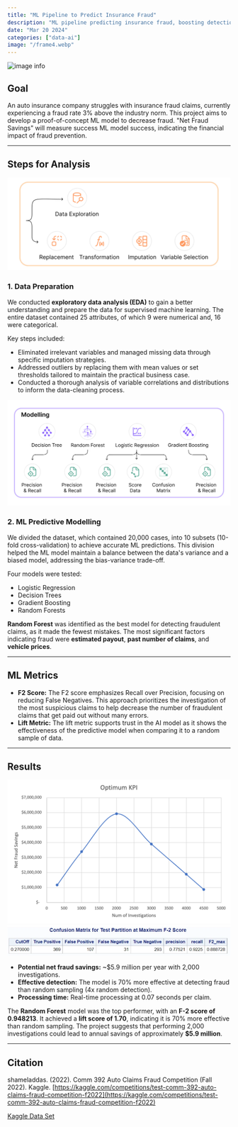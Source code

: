 ```yaml
---
title: "ML Pipeline to Predict Insurance Fraud"
description: "ML pipeline predicting insurance fraud, boosting detection efficiency and enabling significant savings"
date: "Mar 20 2024"
categories: ["data-ai"]
image: "/frame4.webp"
---
```

![image info](./pipeline.avif)

## Goal
An auto insurance company struggles with insurance fraud claims, currently experiencing a fraud rate 3% above the industry norm. This project aims to develop a proof-of-concept ML model to decrease fraud. "Net Fraud Savings" will measure success ML model success, indicating the financial impact of fraud prevention.

---

## Steps for Analysis
![image info](./step1.png)

### 1. Data Preparation
We conducted **exploratory data analysis (EDA)** to gain a better understanding and prepare the data for supervised machine learning. The entire dataset contained 25 attributes, of which 9 were numerical and, 16 were categorical.

Key steps included:
-   Eliminated irrelevant variables and managed missing data through specific imputation strategies.
-   Addressed outliers by replacing them with mean values or set thresholds tailored to maintain the practical business case.
-   Conducted a thorough analysis of variable correlations and distributions to inform the data-cleaning process.

![image info](./step2.png)

### 2. ML Predictive Modelling
We divided the dataset, which contained 20,000 cases, into 10 subsets (10-fold cross-validation) to achieve accurate ML predictions. This division helped the ML model maintain a balance between the data's variance and a biased model, addressing the bias-variance trade-off.

Four models were tested:
-   Logistic Regression
-   Decision Trees
-   Gradient Boosting
-   Random Forests

**Random Forest** was identified as the best model for detecting fraudulent claims, as it made the fewest mistakes. The most significant factors indicating fraud were **estimated payout**, **past number of claims**, and **vehicle prices**.

---
## ML Metrics
-   **F2 Score:** The F2 score emphasizes Recall over Precision, focusing on reducing False Negatives. This approach prioritizes the investigation of the most suspicious claims to help decrease the number of fraudulent claims that get paid out without many errors.
-   **Lift Metric:** The lift metric supports trust in the AI model as it shows the effectiveness of the predictive model when comparing it to a random sample of data. 

---

## Results
![image info](./result1.png)
![image info](./result2.png)
-   **Potential net fraud savings:** ~$5.9 million per year with 2,000 investigations.
-   **Effective detection:** The model is 70% more effective at detecting fraud than random sampling (4x random detection).
-   **Processing time:** Real-time processing at 0.07 seconds per claim.

The **Random Forest** model was the top performer, with an **F-2 score of 0.948213**. It achieved a **lift score of 1.70**, indicating it is 70% more effective than random sampling. The project suggests that performing 2,000 investigations could lead to annual savings of approximately **$5.9 million**.


---
## Citation
shameladdas. (2022). Comm 392 Auto Claims Fraud Competition (Fall 2022). Kaggle. [https://kaggle.com/competitions/test-comm-392-auto-claims-fraud-competition-f2022](https://kaggle.com/competitions/test-comm-392-auto-claims-fraud-competition-f2022)

[Kaggle Data Set](https://kaggle.com/competitions/test-comm-392-auto-claims-fraud-competition-f2022)